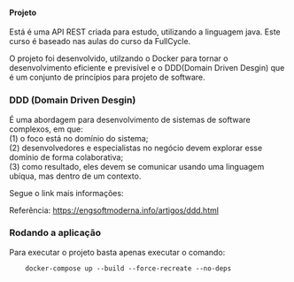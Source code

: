 #### Projeto

Está é uma API REST criada para estudo, utilizando a linguagem java. Este curso é baseado nas aulas do curso da FullCycle.

O projeto foi desenvolvido, utilzando o Docker para tornar o desenvolvimento eficiente e previsível e o DDD(Domain Driven Desgin) que é um conjunto de princípios para projeto de software.

### DDD (Domain Driven Desgin)

É uma abordagem para desenvolvimento de sistemas de software complexos, em que: <br />
(1) o foco está no domínio do sistema; <br />
(2) desenvolvedores e especialistas no negócio devem explorar esse domínio de forma colaborativa; <br />
(3) como resultado, eles devem se comunicar usando uma linguagem ubíqua, mas dentro de um contexto.

Segue o link mais informações:

Referência: https://engsoftmoderna.info/artigos/ddd.html

### Rodando a aplicação

Para executar o projeto basta apenas executar o comando:

```
    docker-compose up --build --force-recreate --no-deps
```